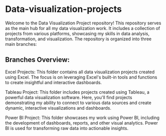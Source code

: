 # Data-visualization-projects
Welcome to the Data Visualization Project repository! This repository serves as the main hub for all my data visualization work. It includes a collection of projects from various platforms, showcasing my skills in data analysis, transformation, and visualization. The repository is organized into three main branches:

## Branches Overview:
Excel Projects: This folder contains all data visualization projects created using Excel. The focus is on leveraging Excel's built-in tools and functions to create insightful and interactive dashboards.

Tableau Project: This folder includes projects created using Tableau, a powerful data visualization software. Here, you'll find projects demonstrating my ability to connect to various data sources and create dynamic, interactive visualizations and dashboards.

Power BI Project: This folder showcases my work using Power BI, including the development of dashboards, reports, and other visual analytics. Power BI is used for transforming raw data into actionable insights.

